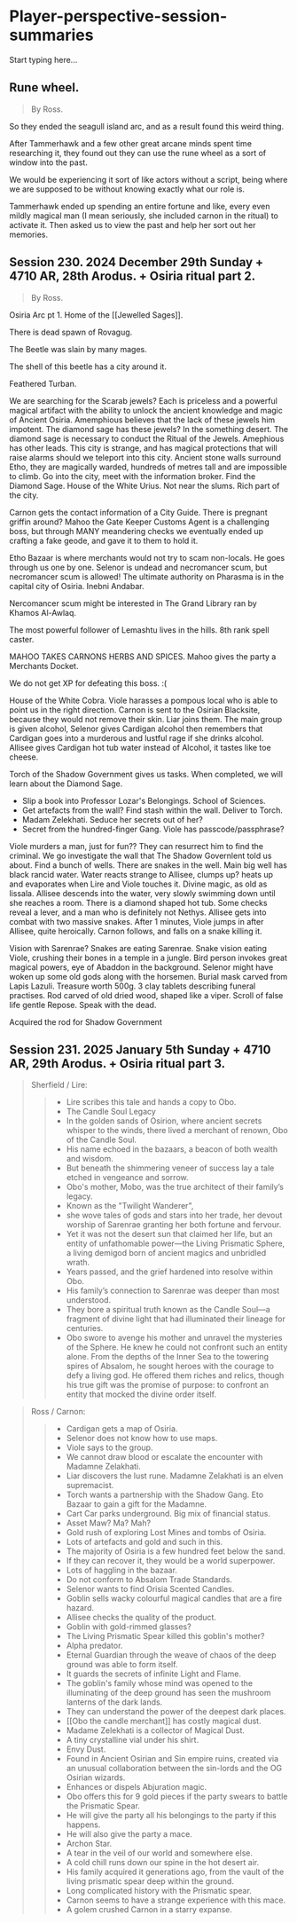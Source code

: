# Player-perspective-session-summaries

Start typing here...

## Rune wheel.

> By Ross.

So they ended the seagull island arc, and as a result found this weird thing.

After Tammerhawk and a few other great arcane minds spent time researching it,
they found out they can use the rune wheel as a sort of window into the past. 

We would be experiencing it sort of like actors without a script,
being where we are supposed to be without knowing exactly what our role is.

Tammerhawk ended up spending an entire fortune and like,
every even mildly magical man (I mean seriously, she included carnon in the ritual) to activate it.
Then asked us to view the past and help her sort out her memories.


## Session 230. 2024 December 29th Sunday + 4710 AR, 28th Arodus. + Osiria ritual part 2.

> By Ross.

Osiria Arc pt 1.
Home of the [[Jewelled Sages]]. 

There is dead spawn of Rovagug. 

The Beetle was slain by many mages. 

The shell of this beetle has a city around it.

Feathered Turban.

We are searching for the Scarab jewels? Each is priceless and a powerful magical artifact with the ability to unlock the ancient knowledge and magic of Ancient Osiria. Amemphious believes that the lack of these jewels him impotent. The diamond sage has these jewels? In the something desert. The diamond sage is necessary to conduct the Ritual of the Jewels. Amephious has other leads. This city is strange, and has magical protections that will raise alarms should we teleport into this city. Ancient stone walls surround Etho, they are magically warded, hundreds of metres tall and are impossible to climb. Go into the city, meet with the information broker. Find the Diamond Sage. House of the White Urius. Not near the slums. Rich part of the city.

Carnon gets the contact information of a City Guide. 
There is pregnant griffin around? 
Mahoo the Gate Keeper Customs Agent is a challenging boss,
but through MANY meandering checks we eventually ended up crafting a fake geode, and gave it to them to hold it.

Etho Bazaar is where merchants would not try to scam non-locals.
He goes through us one by one.
Selenor is undead and necromancer scum, but necromancer scum is allowed!
The ultimate authority on Pharasma is in the capital city of Osiria.
Inebni Andabar.

Nercomancer scum might be interested in The Grand Library ran by Khamos Al-Awlaq.

The most powerful follower of Lemashtu lives in the hills. 
8th rank spell caster.

MAHOO TAKES CARNONS HERBS AND SPICES.
Mahoo gives the party a Merchants Docket.

We do not get XP for defeating this boss.
:( 

House of the White Cobra.
Viole harasses a pompous local who is able to point us in the right direction.
Carnon is sent to the Osirian Blacksite, because they would not remove their skin.
Liar joins them.
The main group is given alcohol,
Selenor gives Cardigan alcohol then remembers
that Cardigan goes into a murderous and lustful rage if she drinks alcohol.
Allisee gives Cardigan hot tub water instead of Alcohol, it tastes like toe cheese.

Torch of the Shadow Government gives us tasks. When completed, we will learn about the Diamond Sage.
- Slip a book into Professor Lozar's Belongings. School of Sciences.
- Get artefacts from the wall? Find stash within the wall. Deliver to Torch.
- Madam Zelekhati. Seduce her secrets out of her?
- Secret from the hundred-finger Gang. Viole has passcode/passphrase?

Viole murders a man, just for fun?? They can resurrect him to find the criminal. 
We go investigate the wall that The Shadow Governlent told us about. Find a bunch of wells. 
There are snakes in the well. Main big well has black rancid water.
 Water reacts strange to Allisee, clumps up? heats up and evaporates when Lire and Viole touches it. Divine magic, as old as lissala. 
Allisee descends into the water, very slowly swimming down until she reaches a room.
 There is a diamond shaped hot tub. Some checks reveal a lever, and a man who is definitely not Nethys. 
Allisee gets into combat with two massive snakes. After 1 minutes, Viole jumps in after Allisee, quite heroically. Carnon follows, and falls on a snake killing it. 

Vision with Sarenrae? 
Snakes are eating Sarenrae. 
Snake vision eating Viole, crushing their bones in a temple in a 
jungle. 
Bird person invokes great magical powers, eye of Abaddon in the background. 
Selenor might have woken up some old gods along with the horsemen. 
Burial mask carved from Lapis Lazuli. Treasure worth 500g. 
3 clay tablets describing funeral practises.
Rod carved of old dried wood, shaped like a viper. 
Scroll of false life
gentle Repose.
Speak with the dead.

Acquired the rod for Shadow Government

## Session 231. 2025 January 5th Sunday + 4710 AR, 29th Arodus. + Osiria ritual part 3.

> Sherfield / Lire:
>> - Lire scribes this tale and hands a copy to Obo.
>> - The Candle Soul Legacy
>> - In the golden sands of Osirion, where ancient secrets whisper to the winds, there lived a merchant of renown, Obo of the Candle Soul. 
>> - His name echoed in the bazaars, a beacon of both wealth and wisdom. 
>> - But beneath the shimmering veneer of success lay a tale etched in vengeance and sorrow.
>> - Obo's mother, Mobo, was the true architect of their family’s legacy. 
>> - Known as the "Twilight Wanderer", 
>> - she wove tales of gods and stars into her trade, her devout worship of Sarenrae granting her both fortune and fervour. 
>> - Yet it was not the desert sun that claimed her life, but an entity of unfathomable power—the Living Prismatic Sphere, 
a living demigod born of ancient magics and unbridled wrath.
>> - Years passed, and the grief hardened into resolve within Obo. 
>> - His family’s connection to Sarenrae was deeper than most understood. 
>> - They bore a spiritual truth known as the Candle Soul—a fragment of divine light that had illuminated their lineage for centuries.
>> - Obo swore to avenge his mother and unravel the mysteries of the Sphere. He knew he could not confront such an entity alone. From the depths of the Inner Sea to the towering spires of Absalom, he sought heroes with the courage to defy a living god. He offered them riches and relics, though his true gift was the promise of purpose: to confront an entity that mocked the divine order itself.

> Ross / Carnon:
>> - Cardigan gets a map of Osiria. 
>> - Selenor does not know how to use maps.
>> - Viole says to the group. 
>> - We cannot draw blood or escalate the encounter with Madamne Zelakhati. 
>> - Liar discovers the lust rune. Madamne Zelakhati is an elven supremacist. 
>> - Torch wants a partnership with the Shadow Gang. Eto Bazaar to gain a gift for the Madamne. 
>> - Cart Car parks underground. Big mix of financial status.
>> - Asset Maw? Ma? Mah? 
>> - Gold rush of exploring Lost Mines and tombs of Osiria. 
>> - Lots of artefacts and gold and such in this. 
>> - The majority of Osiria is a few hundred feet below the sand. 
>> - If they can recover it, they would be a world superpower. 
>> - Lots of haggling in the bazaar. 
>> - Do not conform to Absalom Trade Standards. 
>> - Selenor wants to find Orisia Scented Candles. 
>> - Goblin sells wacky colourful magical candles that are a fire hazard. 
>> - Allisee checks the quality of the product. 
>> - Goblin with gold-rimmed glasses? 
>> - The Living Prismatic Spear killed this goblin's mother? 
>> - Alpha predator. 
>> - Eternal Guardian through the weave of chaos of the deep ground was able to form itself. 
>> - It guards the secrets of infinite Light and Flame. 
>> - The goblin's family whose mind was opened to the illuminating of the deep ground has seen the mushroom lanterns of the dark lands. 
>> - They can understand the power of the deepest dark places. 
>> - [[Obo the candle merchant]] has costly magical dust. 
>> - Madame Zelekhati is a collector of Magical Dust. 
>> - A tiny crystalline vial under his shirt. 
>> - Envy Dust. 
>> - Found in Ancient Osirian and Sin empire ruins, created via an unusual collaboration between the sin-lords and 
the OG Osirian wizards. 
>> - Enhances or dispels Abjuration magic. 
>> - Obo offers this for 9 gold pieces if the party swears to battle the Prismatic Spear. 
>> - He will give the party all his belongings to the party if this happens. 
>> - He will also give the party a mace. 
>> - Archon Star. 
>> - A tear in the veil of our world and somewhere else. 
>> - A cold chill runs down our spine in the hot desert air. 
>> - His family acquired it generations ago, from the vault of the living prismatic spear deep within the ground. 
>> - Long complicated history with the Prismatic spear. 
>> - Carnon seems to have a strange experience with this mace. 
>> - A golem crushed Carnon in a starry expanse.
